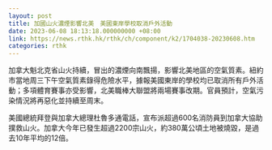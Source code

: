 ```yaml
---
layout: post
title: 加國山火濃煙影響北美　美國東岸學校取消戶外活動
date: 2023-06-08 18:13:18.000000000 +08:00
link: https://news.rthk.hk/rthk/ch/component/k2/1704038-20230608.htm
categories: rthk
---
```


加拿大魁北克省山火持續，冒出的濃煙向南飄揚，影響北美地區的空氣質素。紐約市當地周三下午空氣質素錄得危險水平，據報美國東岸的學校均已取消所有戶外活動；多項體育賽事亦受影響，北美職棒大聯盟將兩場賽事改期。官員預計，空氣污染情況將再惡化並持續至周末。

美國總統拜登與加拿大總理杜魯多通電話，宣布派超過600名消防員到加拿大協助撲救山火。加拿大今年已發生超過2200宗山火，約380萬公頃土地被燒毀，是過去10年平均的12倍。
